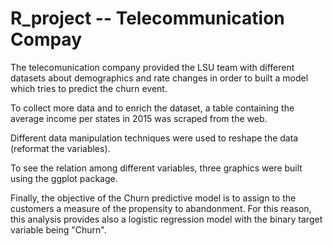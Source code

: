 # R_project -- Telecommunication Compay

The telecomunication company provided the LSU team with different datasets about demographics and rate changes in order to built a model which tries to predict the churn event. 

To collect more data and to enrich the dataset, a table containing the average income per states in 2015 was scraped from the web.

Different data manipulation techniques were used to reshape the data (reformat the variables).

To see the relation among different variables, three graphics were built using the ggplot package. 

Finally, the objective of the Churn predictive model is to assign to the customers a measure of the propensity to abandonment. For this reason, this analysis provides also a logistic regression model with the binary target variable being "Churn".